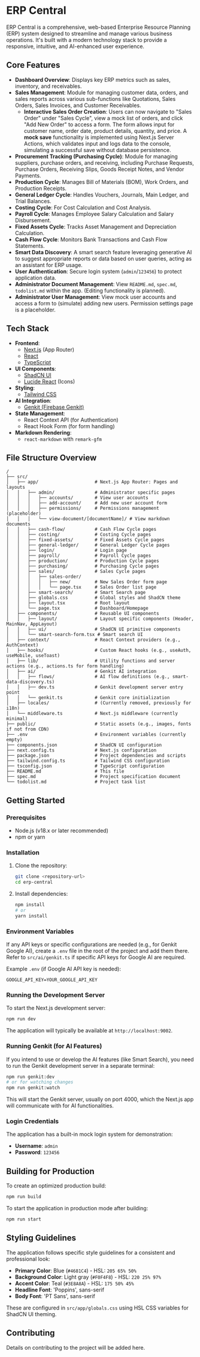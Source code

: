 
# ERP Central

ERP Central is a comprehensive, web-based Enterprise Resource Planning (ERP) system designed to streamline and manage various business operations. It's built with a modern technology stack to provide a responsive, intuitive, and AI-enhanced user experience.

## Core Features

-   **Dashboard Overview**: Displays key ERP metrics such as sales, inventory, and receivables.
-   **Sales Management**: Module for managing customer data, orders, and sales reports across various sub-functions like Quotations, Sales Orders, Sales Invoices, and Customer Receivables.
    -   **Interactive Sales Order Creation**: Users can now navigate to "Sales Order" under "Sales Cycle", view a mock list of orders, and click "Add New Order" to access a form. The form allows input for customer name, order date, product details, quantity, and price. A **mock save** functionality is implemented using Next.js Server Actions, which validates input and logs data to the console, simulating a successful save without database persistence.
-   **Procurement Tracking (Purchasing Cycle)**: Module for managing suppliers, purchase orders, and receiving, including Purchase Requests, Purchase Orders, Receiving Slips, Goods Receipt Notes, and Vendor Payments.
-   **Production Cycle**: Manages Bill of Materials (BOM), Work Orders, and Production Receipts.
-   **General Ledger Cycle**: Handles Vouchers, Journals, Main Ledger, and Trial Balances.
-   **Costing Cycle**: For Cost Calculation and Cost Analysis.
-   **Payroll Cycle**: Manages Employee Salary Calculation and Salary Disbursement.
-   **Fixed Assets Cycle**: Tracks Asset Management and Depreciation Calculation.
-   **Cash Flow Cycle**: Monitors Bank Transactions and Cash Flow Statements.
-   **Smart Data Discovery**: A smart search feature leveraging generative AI to suggest appropriate reports or data based on user queries, acting as an assistant for ERP usage.
-   **User Authentication**: Secure login system (`admin`/`123456`) to protect application data.
-   **Administrator Document Management**: View `README.md`, `spec.md`, `todolist.md` within the app. (Editing functionality is planned).
-   **Administrator User Management**: View mock user accounts and access a form to (simulate) adding new users. Permission settings page is a placeholder.

## Tech Stack

-   **Frontend**:
    -   [Next.js](https://nextjs.org/) (App Router)
    -   [React](https://reactjs.org/)
    -   [TypeScript](https://www.typescriptlang.org/)
-   **UI Components**:
    -   [ShadCN UI](https://ui.shadcn.com/)
    -   [Lucide React](https://lucide.dev/) (Icons)
-   **Styling**:
    -   [Tailwind CSS](https://tailwindcss.com/)
-   **AI Integration**:
    -   [Genkit (Firebase Genkit)](https://firebase.google.com/docs/genkit)
-   **State Management**:
    -   React Context API (for Authentication)
    -   React Hook Form (for form handling)
-   **Markdown Rendering**:
    -   `react-markdown` with `remark-gfm`

## File Structure Overview

```
/
├── src/
│   ├── app/                     # Next.js App Router: Pages and layouts
│   │   ├── admin/               # Administrator specific pages
│   │   │   ├── accounts/        # View user accounts
│   │   │   ├── add-account/     # Add new user account form
│   │   │   ├── permissions/     # Permissions management (placeholder)
│   │   │   └── view-document/[documentName]/ # View markdown documents
│   │   ├── cash-flow/           # Cash Flow Cycle pages
│   │   ├── costing/             # Costing Cycle pages
│   │   ├── fixed-assets/        # Fixed Assets Cycle pages
│   │   ├── general-ledger/      # General Ledger Cycle pages
│   │   ├── login/               # Login page
│   │   ├── payroll/             # Payroll Cycle pages
│   │   ├── production/          # Production Cycle pages
│   │   ├── purchasing/          # Purchasing Cycle pages
│   │   ├── sales/               # Sales Cycle pages
│   │   │   ├── sales-order/
│   │   │   │   ├── new/         # New Sales Order form page
│   │   │   │   └── page.tsx     # Sales Order list page
│   │   ├── smart-search/        # Smart Search page
│   │   ├── globals.css          # Global styles and ShadCN theme
│   │   ├── layout.tsx           # Root layout
│   │   └── page.tsx             # Dashboard/Homepage
│   ├── components/              # Reusable UI components
│   │   ├── layout/              # Layout specific components (Header, MainNav, AppLayout)
│   │   ├── ui/                  # ShadCN UI primitive components
│   │   └── smart-search-form.tsx # Smart search UI
│   ├── context/                 # React Context providers (e.g., AuthContext)
│   ├── hooks/                   # Custom React hooks (e.g., useAuth, useMobile, useToast)
│   ├── lib/                     # Utility functions and server actions (e.g., actions.ts for form handling)
│   ├── ai/                      # Genkit AI integration
│   │   ├── flows/               # AI flow definitions (e.g., smart-data-discovery.ts)
│   │   ├── dev.ts               # Genkit development server entry point
│   │   └── genkit.ts            # Genkit core initialization
│   ├── locales/                 # (Currently removed, previously for i18n)
│   └── middleware.ts            # Next.js middleware (currently minimal)
├── public/                      # Static assets (e.g., images, fonts if not from CDN)
├── .env                         # Environment variables (currently empty)
├── components.json              # ShadCN UI configuration
├── next.config.ts               # Next.js configuration
├── package.json                 # Project dependencies and scripts
├── tailwind.config.ts           # Tailwind CSS configuration
├── tsconfig.json                # TypeScript configuration
├── README.md                    # This file
├── spec.md                      # Project specification document
└── todolist.md                  # Project task list
```

## Getting Started

### Prerequisites

-   Node.js (v18.x or later recommended)
-   npm or yarn

### Installation

1.  Clone the repository:
    ```bash
    git clone <repository-url>
    cd erp-central
    ```
2.  Install dependencies:
    ```bash
    npm install
    # or
    yarn install
    ```

### Environment Variables

If any API keys or specific configurations are needed (e.g., for Genkit Google AI), create a `.env` file in the root of the project and add them there. Refer to `src/ai/genkit.ts` if specific API keys for Google AI are required.

Example `.env` (if Google AI API key is needed):
```
GOOGLE_API_KEY=YOUR_GOOGLE_API_KEY
```

### Running the Development Server

To start the Next.js development server:
```bash
npm run dev
```
The application will typically be available at `http://localhost:9002`.

### Running Genkit (for AI Features)

If you intend to use or develop the AI features (like Smart Search), you need to run the Genkit development server in a separate terminal:
```bash
npm run genkit:dev
# or for watching changes
npm run genkit:watch
```
This will start the Genkit server, usually on port 4000, which the Next.js app will communicate with for AI functionalities.

### Login Credentials

The application has a built-in mock login system for demonstration:
-   **Username**: `admin`
-   **Password**: `123456`

## Building for Production

To create an optimized production build:
```bash
npm run build
```

To start the application in production mode after building:
```bash
npm run start
```

## Styling Guidelines

The application follows specific style guidelines for a consistent and professional look:

-   **Primary Color**: Blue (`#4681C4`) - HSL: `205 65% 50%`
-   **Background Color**: Light gray (`#F0F4F8`) - HSL: `220 25% 97%`
-   **Accent Color**: Teal (`#3E8A8A`) - HSL: `175 50% 45%`
-   **Headline Font**: 'Poppins', sans-serif
-   **Body Font**: 'PT Sans', sans-serif

These are configured in `src/app/globals.css` using HSL CSS variables for ShadCN UI theming.

## Contributing

Details on contributing to the project will be added here.
```